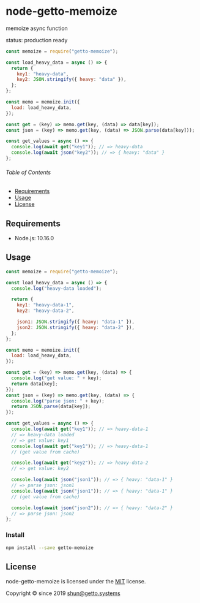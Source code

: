 # node-getto-memoize

memoize async function

status: production ready

```javascript
const memoize = require("getto-memoize");

const load_heavy_data = async () => {
  return {
    key1: "heavy-data",
    key2: JSON.stringify({ heavy: "data" }),
  };
};

const memo = memoize.init({
  load: load_heavy_data,
});

const get = (key) => memo.get(key, (data) => data[key]);
const json = (key) => memo.get(key, (data) => JSON.parse(data[key]));

const get_values = async () => {
  console.log(await get("key1")); // => heavy-data
  console.log(await json("key2")); // => { heavy: "data" }
};
```


###### Table of Contents

- [Requirements](#Requirements)
- [Usage](#Usage)
- [License](#License)

## Requirements

- Node.js: 10.16.0


## Usage

```javascript
const memoize = require("getto-memoize");

const load_heavy_data = async () => {
  console.log("heavy-data loaded");

  return {
    key1: "heavy-data-1",
    key2: "heavy-data-2",

    json1: JSON.stringify({ heavy: "data-1" }),
    json2: JSON.stringify({ heavy: "data-2" }),
  };
};

const memo = memoize.init({
  load: load_heavy_data,
});

const get = (key) => memo.get(key, (data) => {
  console.log("get value: " + key);
  return data[key];
});
const json = (key) => memo.get(key, (data) => {
  console.log("parse json: " + key);
  return JSON.parse(data[key]);
});

const get_values = async () => {
  console.log(await get("key1")); // => heavy-data-1
  // => heavy-data loaded
  // => get value: key1
  console.log(await get("key1")); // => heavy-data-1
  // (get value from cache)

  console.log(await get("key2")); // => heavy-data-2
  // => get value: key2

  console.log(await json("json1")); // => { heavy: "data-1" }
  // => parse json: json1
  console.log(await json("json1")); // => { heavy: "data-1" }
  // (get value from cache)

  console.log(await json("json2")); // => { heavy: "data-2" }
  // => parse json: json2
};
```

### Install

```bash
npm install --save getto-memoize
```


## License

node-getto-memoize is licensed under the [MIT](LICENSE) license.

Copyright &copy; since 2019 shun@getto.systems

